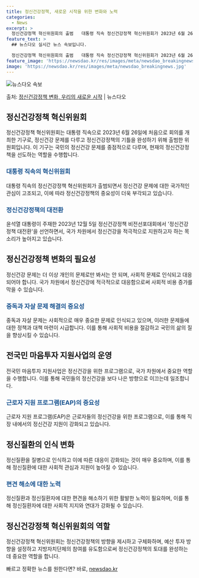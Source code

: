 ```yaml
---
title: 정신건강정책, 새로운 시작을 위한 변화와 노력
categories:
  - News
excerpt: >
  정신건강정책 혁신위원회의 출범   대통령 직속 정신건강정책 혁신위원회가 2023년 6월 26일 제1차 회의를…
feature_text: >
  ## 뉴스다오 실시간 뉴스 속보입니다.

  정신건강정책 혁신위원회의 출범   대통령 직속 정신건강정책 혁신위원회가 2023년 6월 26일 제1차 회의를…
feature_image: 'https://newsdao.kr/res/images/meta/newsdao_breakingnews.jpg'
image: 'https://newsdao.kr/res/images/meta/newsdao_breakingnews.jpg'
---
```


![뉴스다오 속보](https://newsdao.kr/res/images/meta/newsdao_breakingnews.jpg)

<p>출처: <a href="https://newsdao.kr/4697" rel="dofollow">정신건강정책 변화, 우리의 새로운 시작</a> | 뉴스다오</p>

<h2 data-ke-size="size26">정신건강정책 혁신위원회</h2>
<p data-ke-size="size16">정신건강정책 혁신위원회는 대통령 직속으로 2023년 6월 26일에 처음으로 회의를 개최한 기구로, 정신건강 문제를 다루고 정신건강정책의 기틀을 완성하기 위해 출범한 위원회입니다. 이 기구는 국민의 정신건강 문제를 중점적으로 다루며, 현재의 정신건강정책을 선도하는 역할을 수행합니다.</p>

<h3><b><span style="color: #1a5490;">대통령 직속의 혁신위원회</span></b></h3>
<p data-ke-size="size16">대통령 직속의 정신건강정책 혁신위원회가 출범되면서 정신건강 문제에 대한 국가적인 관심이 고조되고, 이에 따라 정신건강정책의 중요성이 더욱 부각되고 있습니다.</p>

<h3><b><span style="color: #1a5490;">정신건강정책의 대전환</span></b></h3>
<p data-ke-size="size16">윤석열 대통령이 주재한 2023년 12월 5일 정신건강정책 비전선포대회에서 '정신건강정책 대전환'을 선언하면서, 국가 차원에서 정신건강을 적극적으로 지원하고자 하는 목소리가 높아지고 있습니다.</p>

<h2 data-ke-size="size26">정신건강정책 변화의 필요성</h2>
<p data-ke-size="size16">정신건강 문제는 더 이상 개인의 문제로만 봐서는 안 되며, 사회적 문제로 인식되고 대응되어야 합니다. 국가 차원에서 정신건강에 적극적으로 대응함으로써 사회적 비용 증가를 막을 수 있습니다.</p>

<h3><b><span style="color: #1a5490;">중독과 자살 문제 해결의 중요성</span></b></h3>
<p data-ke-size="size16">중독과 자살 문제는 사회적으로 매우 중요한 문제로 인식되고 있으며, 이러한 문제들에 대한 정책과 대책 마련이 시급합니다. 이를 통해 사회적 비용을 절감하고 국민의 삶의 질을 향상시킬 수 있습니다.</p>

<h2 data-ke-size="size26">전국민 마음투자 지원사업의 운영</h2>
<p data-ke-size="size16">전국민 마음투자 지원사업은 정신건강을 위한 프로그램으로, 국가 차원에서 중요한 역할을 수행합니다. 이를 통해 국민들의 정신건강을 보다 나은 방향으로 이끄는데 일조합니다.</p>

<h3><b><span style="color: #1a5490;">근로자 지원 프로그램(EAP)의 중요성</span></b></h3>
<p data-ke-size="size16">근로자 지원 프로그램(EAP)은 근로자들의 정신건강을 위한 프로그램으로, 이를 통해 직장 내에서의 정신건강 지원이 강화되고 있습니다.</p>

<h2 data-ke-size="size26">정신질환의 인식 변화</h2>
<p data-ke-size="size16">정신질환을 질병으로 인식하고 이에 따른 대응이 강화되는 것이 매우 중요하며, 이를 통해 정신질환에 대한 사회적 관심과 지원이 높아질 수 있습니다.</p>

<h3><b><span style="color: #1a5490;">편견 해소에 대한 노력</span></b></h3>
<p data-ke-size="size16">정신질환과 정신질환자에 대한 편견을 해소하기 위한 활발한 노력이 필요하며, 이를 통해 정신질환자에 대한 사회적 지지와 연대가 강화될 수 있습니다.</p>

<h2 data-ke-size="size26">정신건강정책 혁신위원회의 역할</h2>
<p data-ke-size="size16">정신건강정책 혁신위원회는 정신건강정책의 방향을 제시하고 구체화하며, 예산 투자 방향을 설정하고 지방자치단체의 참여를 유도함으로써 정신건강정책의 토대를 완성하는데 중요한 역할을 합니다.</p>
 

빠르고 정확한 뉴스를 원한다면? 바로, <a href="https://newsdao.kr" rel="dofollow">newsdao.kr</a>


